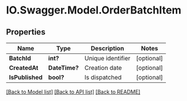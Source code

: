 # IO.Swagger.Model.OrderBatchItem
## Properties

Name | Type | Description | Notes
------------ | ------------- | ------------- | -------------
**BatchId** | **int?** | Unique identifier | [optional] 
**CreatedAt** | **DateTime?** | Creation date | [optional] 
**IsPublished** | **bool?** | Is dispatched | [optional] 

[[Back to Model list]](../README.md#documentation-for-models) [[Back to API list]](../README.md#documentation-for-api-endpoints) [[Back to README]](../README.md)

